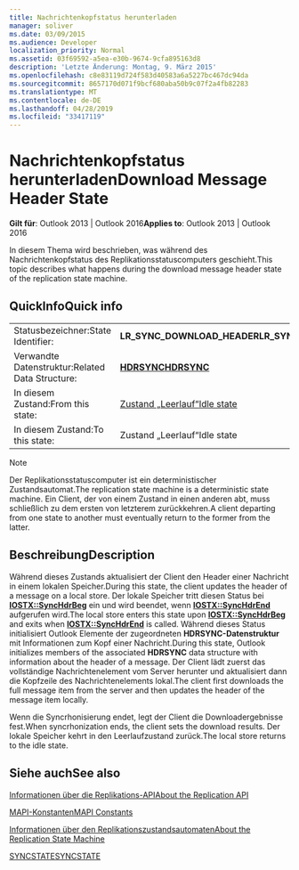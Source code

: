 ```yaml
---
title: Nachrichtenkopfstatus herunterladen
manager: soliver
ms.date: 03/09/2015
ms.audience: Developer
localization_priority: Normal
ms.assetid: 03f69592-a5ea-e30b-9674-9cfa895163d8
description: 'Letzte Änderung: Montag, 9. März 2015'
ms.openlocfilehash: c8e83119d724f583d40583a6a5227bc467dc94da
ms.sourcegitcommit: 8657170d071f9bcf680aba50b9c07f2a4fb82283
ms.translationtype: MT
ms.contentlocale: de-DE
ms.lasthandoff: 04/28/2019
ms.locfileid: "33417119"
---
```

# <a name="download-message-header-state"></a><span data-ttu-id="117de-103">Nachrichtenkopfstatus herunterladen</span><span class="sxs-lookup"><span data-stu-id="117de-103">Download Message Header State</span></span>

  
  
<span data-ttu-id="117de-104">**Gilt für**: Outlook 2013 | Outlook 2016</span><span class="sxs-lookup"><span data-stu-id="117de-104">**Applies to**: Outlook 2013 | Outlook 2016</span></span> 
  
 <span data-ttu-id="117de-105">In diesem Thema wird beschrieben, was während des Nachrichtenkopfstatus des Replikationsstatuscomputers geschieht.</span><span class="sxs-lookup"><span data-stu-id="117de-105">This topic describes what happens during the download message header state of the replication state machine.</span></span> 
  
## <a name="quick-info"></a><span data-ttu-id="117de-106">QuickInfo</span><span class="sxs-lookup"><span data-stu-id="117de-106">Quick info</span></span>

|||
|:-----|:-----|
|<span data-ttu-id="117de-107">Statusbezeichner:</span><span class="sxs-lookup"><span data-stu-id="117de-107">State Identifier:</span></span>  <br/> |<span data-ttu-id="117de-108">**LR_SYNC_DOWNLOAD_HEADER**</span><span class="sxs-lookup"><span data-stu-id="117de-108">**LR_SYNC_DOWNLOAD_HEADER**</span></span> <br/> |
|<span data-ttu-id="117de-109">Verwandte Datenstruktur:</span><span class="sxs-lookup"><span data-stu-id="117de-109">Related Data Structure:</span></span>  <br/> |<span data-ttu-id="117de-110">**[HDRSYNC](hdrsync.md)**</span><span class="sxs-lookup"><span data-stu-id="117de-110">**[HDRSYNC](hdrsync.md)**</span></span> <br/> |
|<span data-ttu-id="117de-111">In diesem Zustand:</span><span class="sxs-lookup"><span data-stu-id="117de-111">From this state:</span></span>  <br/> |[<span data-ttu-id="117de-112">Zustand „Leerlauf“</span><span class="sxs-lookup"><span data-stu-id="117de-112">Idle state</span></span>](idle-state.md) <br/> |
|<span data-ttu-id="117de-113">In diesem Zustand:</span><span class="sxs-lookup"><span data-stu-id="117de-113">To this state:</span></span>  <br/> |<span data-ttu-id="117de-114">Zustand „Leerlauf“</span><span class="sxs-lookup"><span data-stu-id="117de-114">Idle state</span></span>  <br/> |
   
> [!NOTE]
> <span data-ttu-id="117de-115">Der Replikationsstatuscomputer ist ein deterministischer Zustandsautomat.</span><span class="sxs-lookup"><span data-stu-id="117de-115">The replication state machine is a deterministic state machine.</span></span> <span data-ttu-id="117de-116">Ein Client, der von einem Zustand in einen anderen abt, muss schließlich zu dem ersten von letzterem zurückkehren.</span><span class="sxs-lookup"><span data-stu-id="117de-116">A client departing from one state to another must eventually return to the former from the latter.</span></span> 
  
## <a name="description"></a><span data-ttu-id="117de-117">Beschreibung</span><span class="sxs-lookup"><span data-stu-id="117de-117">Description</span></span>

<span data-ttu-id="117de-118">Während dieses Zustands aktualisiert der Client den Header einer Nachricht in einem lokalen Speicher.</span><span class="sxs-lookup"><span data-stu-id="117de-118">During this state, the client updates the header of a message on a local store.</span></span> <span data-ttu-id="117de-119">Der lokale Speicher tritt diesen Status bei **[IOSTX::SyncHdrBeg](iostx-synchdrbeg.md)** ein und wird beendet, wenn **[IOSTX::SyncHdrEnd](iostx-synchdrend.md)** aufgerufen wird.</span><span class="sxs-lookup"><span data-stu-id="117de-119">The local store enters this state upon **[IOSTX::SyncHdrBeg](iostx-synchdrbeg.md)** and exits when **[IOSTX::SyncHdrEnd](iostx-synchdrend.md)** is called.</span></span> <span data-ttu-id="117de-120">Während dieses Status initialisiert Outlook Elemente der zugeordneten **HDRSYNC-Datenstruktur** mit Informationen zum Kopf einer Nachricht.</span><span class="sxs-lookup"><span data-stu-id="117de-120">During this state, Outlook initializes members of the associated **HDRSYNC** data structure with information about the header of a message.</span></span> <span data-ttu-id="117de-121">Der Client lädt zuerst das vollständige Nachrichtenelement vom Server herunter und aktualisiert dann die Kopfzeile des Nachrichtenelements lokal.</span><span class="sxs-lookup"><span data-stu-id="117de-121">The client first downloads the full message item from the server and then updates the header of the message item locally.</span></span> 
  
<span data-ttu-id="117de-122">Wenn die Syncrhonisierung endet, legt der Client die Downloadergebnisse fest.</span><span class="sxs-lookup"><span data-stu-id="117de-122">When syncrhonization ends, the client sets the download results.</span></span> <span data-ttu-id="117de-123">Der lokale Speicher kehrt in den Leerlaufzustand zurück.</span><span class="sxs-lookup"><span data-stu-id="117de-123">The local store returns to the idle state.</span></span>
  
## <a name="see-also"></a><span data-ttu-id="117de-124">Siehe auch</span><span class="sxs-lookup"><span data-stu-id="117de-124">See also</span></span>



[<span data-ttu-id="117de-125">Informationen über die Replikations-API</span><span class="sxs-lookup"><span data-stu-id="117de-125">About the Replication API</span></span>](about-the-replication-api.md)
  
[<span data-ttu-id="117de-126">MAPI-Konstanten</span><span class="sxs-lookup"><span data-stu-id="117de-126">MAPI Constants</span></span>](mapi-constants.md)
  
[<span data-ttu-id="117de-127">Informationen über den Replikationszustandsautomaten</span><span class="sxs-lookup"><span data-stu-id="117de-127">About the Replication State Machine</span></span>](about-the-replication-state-machine.md)
  
[<span data-ttu-id="117de-128">SYNCSTATE</span><span class="sxs-lookup"><span data-stu-id="117de-128">SYNCSTATE</span></span>](syncstate.md)


